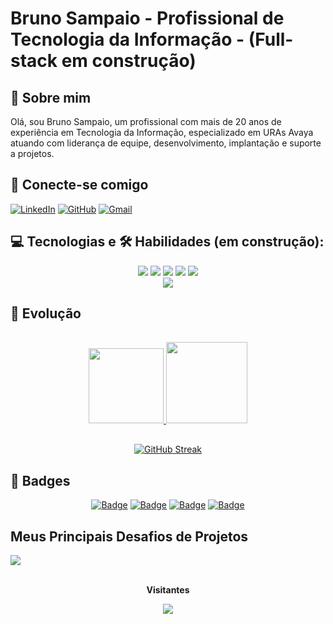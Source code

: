 # Bruno Sampaio - Profissional de Tecnologia da Informação - (Full-stack em construção)

## 👋 Sobre mim
Olá, sou Bruno Sampaio, um profissional com mais de 20 anos de experiência em Tecnologia da Informação, especializado em URAs Avaya atuando com liderança de equipe, desenvolvimento, implantação e suporte a projetos.

## 🤝 Conecte-se comigo

[![LinkedIn](https://img.shields.io/badge/LinkedIn-000?style=for-the-badge&logo=linkedin&logoColor=0E76A8)](https://www.linkedin.com/in/brunosampaioconsultorura/)
[![GitHub](https://img.shields.io/badge/GitHub-000?style=for-the-badge&logo=Github&logoColor=0E76A8)](https://github.com/brunotms)
[![Gmail](https://img.shields.io/badge/Gmail-black?style=for-the-badge&logo=gmail&logoColor=red)](mailto:brunotms@gmail.com)

## 💻 Tecnologias e 🛠 Habilidades (em construção):
<div align="center">
  <img src="https://img.shields.io/badge/HTML5-E34F26?style=for-the-badge&logo=html5&logoColor=white"/>
  <img src="https://img.shields.io/badge/CSS3-1572B6?style=for-the-badge&logo=css3&logoColor=white"/>
  <img src="https://img.shields.io/badge/JavaScript-F7DF1E?style=for-the-badge&logo=javascript&logoColor=black"/>
  <img src="https://img.shields.io/badge/GitHub-black?style=for-the-badge&logo=github&logoColor=white"/>
  <img src="https://img.shields.io/badge/Git-ec63a1?style=for-the-badge&logo=git&logoColor=fff"/>
<br>
  <img src="https://img.shields.io/badge/Avaya-red?style=for-the-badge&logo="/>
</div>

## 🚀 Evolução
<div align="center" style="display-flex">

<div align="center" style="display-flex; padding: 1rem">
    <a href="https://github.com/brunotms">
    <img height="120rem"src="https://github-readme-stats-git-masterrstaa-rickstaa.vercel.app/api/top-langs/?username=brunotms&layout=compact&bg_color=000&border_color=30A3DC&title_color=ffa500&text_color=FFF" target="_blank"/>
    <img height="130rem"src="https://streak-stats.demolab.com/?user=brunotms&theme=bear&background=000&border=ffa500&dates=pink&locale=pt_BR"  target="_blank"/></a>
</div>

[![GitHub Streak](https://github-readme-stats.vercel.app/api?username=brunotms&show_icons=true&&theme=radical&show=reviews,discussions_started,discussions_answered,prs_merged,prs_merged_percentage)](https://github.com/brunotms)
</div>

## 🏅 Badges
<center>

[![Badge](https://images.credly.com/size/120x120/images/ec17bcc3-3698-4fcd-8b61-8bf1d8af1552/image.png)](https://www.credly.com/badges/8626ee92-4602-498d-b789-eb06121d379a/public_url)
[![Badge](https://images.credly.com/size/120x120/images/94521519-0889-4b5a-9715-f6dea9d39dc0/image.png)](https://www.credly.com/badges/6253b86a-03e5-4600-820a-8735e9d9a330/public_url)
[![Badge](https://images.credly.com/size/120x120/images/742d55e7-3e58-4d6e-ab7b-5fb13e457cb6/image.png)](https://www.credly.com/badges/9686225a-f881-4e32-820c-18f5966cea4f/public_url)
[![Badge](https://images.credly.com/size/120x120/images/be8fcaeb-c769-4858-b567-ffaaa73ce8cf/image.png)](https://www.credly.com/badges/e5e59019-1164-42b5-9bcb-f9b9a0117177/public_url)
</center>


## Meus Principais Desafios de Projetos

<a href="https://github.com/brunotms/dio-lab-open-source">
  <img align="center" src="https://github-readme-stats.vercel.app/api/pin/?username=brunotms&repo=dio-lab-open-source&bg_color=000&border_color=30A3DC&show_icons=true&icon_color=30A3DC&title_color=E94D5F&text_color=FFF" target="_blank" />
</a>


<div align="center">
<br><p align="centre"><b>Visitantes</b></p>
<p align="center"><img align="center" src="https://profile-counter.glitch.me/{brunotms}/count.svg" target="_blank" /></p>
<br>
</div>